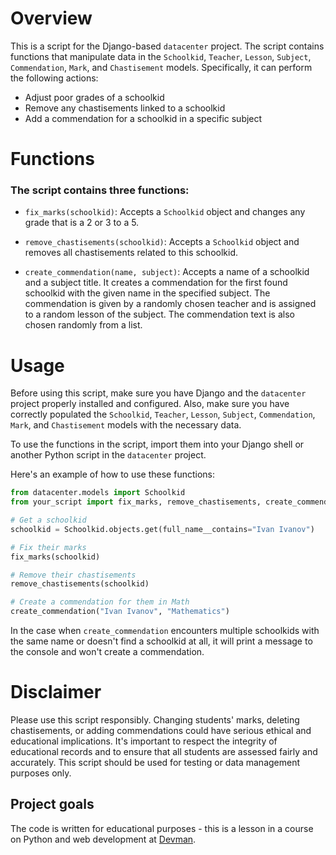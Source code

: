 # Overview

This is a script for the Django-based `datacenter` project. The script contains functions that manipulate data in the `Schoolkid`, `Teacher`, `Lesson`, `Subject`, `Commendation`, `Mark`, and `Chastisement` models. Specifically, it can perform the following actions:

* Adjust poor grades of a schoolkid
* Remove any chastisements linked to a schoolkid
* Add a commendation for a schoolkid in a specific subject

# Functions
### The script contains three functions:
* `fix_marks(schoolkid)`: Accepts a `Schoolkid` object and changes any grade that is a 2 or 3 to a 5.

* `remove_chastisements(schoolkid)`: Accepts a `Schoolkid` object and removes all chastisements related to this schoolkid.

* `create_commendation(name, subject)`: Accepts a name of a schoolkid and a subject title. It creates a commendation for the first found schoolkid with the given name in the specified subject. The commendation is given by a randomly chosen teacher and is assigned to a random lesson of the subject. The commendation text is also chosen randomly from a list.

# Usage

Before using this script, make sure you have Django and the `datacenter` project properly installed and configured. Also, make sure you have correctly populated the `Schoolkid`, `Teacher`, `Lesson`, `Subject`, `Commendation`, `Mark`, and `Chastisement` models with the necessary data.

To use the functions in the script, import them into your Django shell or another Python script in the `datacenter` project.

Here's an example of how to use these functions:
```python
from datacenter.models import Schoolkid
from your_script import fix_marks, remove_chastisements, create_commendation

# Get a schoolkid
schoolkid = Schoolkid.objects.get(full_name__contains="Ivan Ivanov")

# Fix their marks
fix_marks(schoolkid)

# Remove their chastisements
remove_chastisements(schoolkid)

# Create a commendation for them in Math
create_commendation("Ivan Ivanov", "Mathematics")
```

In the case when `create_commendation` encounters multiple schoolkids with the same name or doesn't find a schoolkid at all, it will print a message to the console and won't create a commendation.

# Disclaimer

Please use this script responsibly. Changing students' marks, deleting chastisements, or adding commendations could have serious ethical and educational implications. It's important to respect the integrity of educational records and to ensure that all students are assessed fairly and accurately. This script should be used for testing or data management purposes only.

## Project goals
The code is written for educational purposes - this is a lesson in a course on Python and web development at [Devman](https://dvmn.org).
